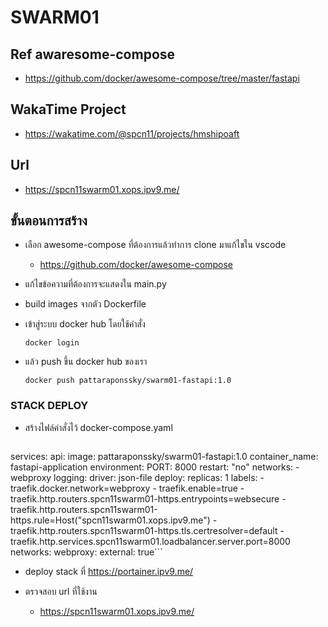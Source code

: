  # SWARM01
 ## Ref awaresome-compose
* https://github.com/docker/awesome-compose/tree/master/fastapi

 ## WakaTime Project
* https://wakatime.com/@spcn11/projects/hmshipoaft

 ## Url
* https://spcn11swarm01.xops.ipv9.me/

 ## ขั้นตอนการสร้าง

 - เลือก awesome-compose ที่ต้องการแล้วทำการ clone มาแก้ไขใน vscode

    - https://github.com/docker/awesome-compose

 - แก้ไขข้อความที่ต้องการจะแสดงใน main.py

 - build images จากตัว Dockerfile

 - เข้าสู่ระบบ docker hub โดยใช้คำสั่ง 

    ```docker login```

 - แล้ว push ขึ้น docker hub ของเรา

    ```docker push pattaraponssky/swarm01-fastapi:1.0```

 ### STACK DEPLOY

  - สร้างไฟล์คำสั่งไว้ docker-compose.yaml

    ```version: '3.3'
services:
  api:
    image: pattaraponssky/swarm01-fastapi:1.0
    container_name: fastapi-application
    environment:
     PORT: 8000
    restart: "no"
    networks:
      - webproxy
    logging: 
      driver: json-file
    deploy:
      replicas: 1
      labels:
        - traefik.docker.network=webproxy
        - traefik.enable=true
        - traefik.http.routers.spcn11swarm01-https.entrypoints=websecure
        - traefik.http.routers.spcn11swarm01-https.rule=Host("spcn11swarm01.xops.ipv9.me")
        - traefik.http.routers.spcn11swarm01-https.tls.certresolver=default
        - traefik.http.services.spcn11swarm01.loadbalancer.server.port=8000   
networks:
  webproxy:
    external: true```

 - deploy stack ที่ https://portainer.ipv9.me/

 - ตรวจสอบ url ที่ใช้งาน
    
    - https://spcn11swarm01.xops.ipv9.me/